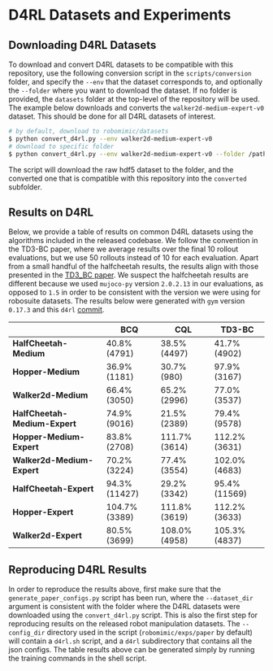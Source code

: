# D4RL Datasets and Experiments

## Downloading D4RL Datasets

To download and convert D4RL datasets to be compatible with this repository, use the following conversion script in the `scripts/conversion` folder, and specify the `--env` that the dataset corresponds to, and optionally the `--folder` where you want to download the dataset. If no folder is provided, the `datasets` folder at the top-level of the repository will be used. The example below downloads and converts the `walker2d-medium-expert-v0` dataset. This should be done for all D4RL datasets of interest.

```sh
# by default, download to robomimic/datasets
$ python convert_d4rl.py --env walker2d-medium-expert-v0
# download to specific folder
$ python convert_d4rl.py --env walker2d-medium-expert-v0 --folder /path/to/output/folder/
```

The script will download the raw hdf5 dataset to the folder, and the converted one that is compatible with this repository into the `converted` subfolder.

## Results on D4RL

Below, we provide a table of results on common D4RL datasets using the algorithms included in the released codebase. We follow the convention in the TD3-BC paper, where we average results over the final 10 rollout evaluations, but we use 50 rollouts instead of 10 for each evaluation. Apart from a small handful of the halfcheetah results, the results align with those presented in the [TD3_BC paper](https://arxiv.org/abs/2106.06860). We suspect the halfcheetah results are different because we used `mujoco-py` version `2.0.2.13` in our evaluations, as opposed to `1.5` in order to be consistent with the version we were using for robosuite datasets. The results below were generated with `gym` version `0.17.3` and this `d4rl` [commit](https://github.com/rail-berkeley/d4rl/tree/9b68f31bab6a8546edfb28ff0bd9d5916c62fd1f).

|                               | **BCQ**       | **CQL**       | **TD3-BC**    |
| ----------------------------- | ------------- | ------------- | ------------- |
| **HalfCheetah-Medium**        | 40.8% (4791)  | 38.5% (4497)  | 41.7% (4902)  |
| **Hopper-Medium**             | 36.9% (1181)  | 30.7% (980)   | 97.9% (3167)  |
| **Walker2d-Medium**           | 66.4% (3050)  | 65.2% (2996)  | 77.0% (3537)  |
| **HalfCheetah-Medium-Expert** | 74.9% (9016)  | 21.5% (2389)  | 79.4% (9578)  |
| **Hopper-Medium-Expert**      | 83.8% (2708)  | 111.7% (3614) | 112.2% (3631) |
| **Walker2d-Medium-Expert**    | 70.2% (3224)  | 77.4% (3554)  | 102.0% (4683) |
| **HalfCheetah-Expert**        | 94.3% (11427) | 29.2% (3342)  | 95.4% (11569) |
| **Hopper-Expert**             | 104.7% (3389) | 111.8% (3619) | 112.2% (3633) |
| **Walker2d-Expert**           | 80.5% (3699)  | 108.0% (4958) | 105.3% (4837) |


## Reproducing D4RL Results

In order to reproduce the results above, first make sure that the `generate_paper_configs.py` script has been run, where the `--dataset_dir` argument is consistent with the folder where the D4RL datasets were downloaded using the `convert_d4rl.py` script. This is also the first step for reproducing results on the released robot manipulation datasets. The `--config_dir` directory used in the script (`robomimic/exps/paper` by default) will contain a `d4rl.sh` script, and a `d4rl` subdirectory that contains all the json configs. The table results above can be generated simply by running the training commands in the shell script.